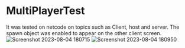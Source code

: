 # MultiPlayerTest
It was tested on netcode on topics such as Client, host and server. The spawn object was enabled to appear on the other client screen.
![Screenshot 2023-08-04 180715](https://github.com/talhanuhuymaz/MultiPlayerTest/assets/41086768/70ac528b-2775-4a0c-abb8-f1ea51e1b9d9)
![Screenshot 2023-08-04 180950](https://github.com/talhanuhuymaz/MultiPlayerTest/assets/41086768/64795155-fd99-4f19-8690-96d25a180a11)
